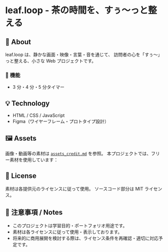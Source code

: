# leaf.loop - 茶の時間を、すぅ〜っと整える

## 🧘 About

leaf.loop は、静かな画面・映像・言葉・音を通じて、
訪問者の心を「すぅ〜」っと整える、小さな Web プロジェクトです。

### 🌱 機能

- 3 分・4 分・5 分タイマー

## 💡 Technology

- HTML / CSS / JavaScript
- Figma（ワイヤーフレーム・プロトタイプ設計）

## 🖼 Assets

画像・動画等の素材は [`assets_credit.md`](./assets_credit.md) を参照。
本プロジェクトでは、フリー素材を使用しています：

## 📄 License

素材は各提供元のライセンスに従って使用。
ソースコード部分は MIT ライセンス。

## 📌 注意事項 / Notes

- このプロジェクトは学習目的・ポートフォリオ用途です。
- 素材は各ライセンスに従って使用・表示しております。
- 将来的に商用展開を検討する際は、ライセンス条件を再確認・適切に対応予定です。
